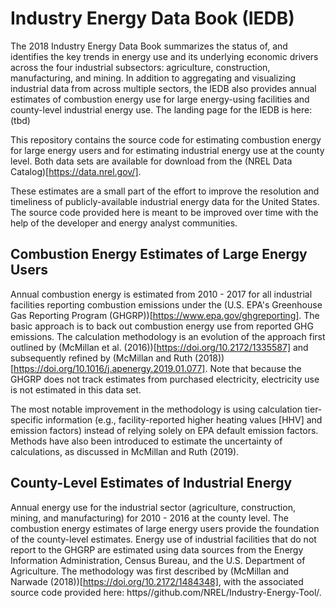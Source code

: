 # Industry Energy Data Book (IEDB)
The 2018 Industry Energy Data Book summarizes the status of, and
identifies the key trends in energy use and its underlying economic drivers
across the four industrial subsectors: agriculture, construction, manufacturing,
and mining. In addition to aggregating and visualizing industrial data from
across multiple sectors, the IEDB also provides annual estimates of
combustion energy use for large energy-using facilities and county-level
industrial energy use. The landing page for the IEDB is here: (tbd)

This repository contains the source code for estimating combustion energy
for large energy users and for estimating industrial energy use at the county
level. Both data sets are available for download from the
(NREL Data Catalog)[https://data.nrel.gov/].

These estimates are a small part of the effort to improve the resolution and
timeliness of publicly-available industrial energy data for the United States.
The source code provided here is meant to be improved over time with the help
of the developer and energy analyst communities.   

## Combustion Energy Estimates of Large Energy Users
Annual combustion energy is estimated from 2010 - 2017 for all industrial
facilities reporting combustion emissions under the (U.S. EPA's Greenhouse Gas
Reporting Program (GHGRP))[https://www.epa.gov/ghgreporting]. The basic approach
is to back out combustion energy use from reported GHG emissions. The calculation
methodology is an evolution of the approach first outlined by
(McMillan et al. (2016))[https://doi.org/10.2172/1335587] and
subsequently refined by (McMillan and Ruth (2018))[https://doi.org/10.1016/j.apenergy.2019.01.077].
Note that because the GHGRP does not track estimates from purchased electricity,
electricity use is not estimated in this data set.

The most notable improvement in the methodology is using calculation
tier-specific information (e.g., facility-reported higher heating values [HHV]
and emission factors) instead of relying solely on EPA default emission factors.
Methods have also been introduced to estimate the uncertainty of calculations,
as discussed in McMillan and Ruth (2019).

## County-Level Estimates of Industrial Energy
Annual energy use for the industrial sector (agriculture, construction, mining,
and manufacturing) for 2010 - 2016 at the county level. The combustion energy
estimates of large energy users provide the foundation of the county-level
estimates. Energy use of industrial facilities that do not report to the GHGRP
are estimated using data sources from the Energy Information Administration,
Census Bureau, and the U.S. Department of Agriculture. The methodology was first
described by (McMillan and Narwade (2018))[https://doi.org/10.2172/1484348],
with the associated source code provided here: https//github.com/NREL/Industry-Energy-Tool/.
